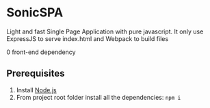 # SonicSPA

Light and fast Single Page Application with pure javascript. It only use ExpressJS to serve index.html and Webpack to build files

0 front-end dependency 

## Prerequisites
1. Install [Node.js](https://nodejs.org)
2. From project root folder install all the dependencies: `npm i`

